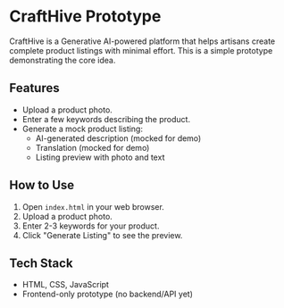 # CraftHive Prototype

CraftHive is a Generative AI-powered platform that helps artisans create complete product listings with minimal effort. This is a simple prototype demonstrating the core idea.

## Features
- Upload a product photo.
- Enter a few keywords describing the product.
- Generate a mock product listing:
  - AI-generated description (mocked for demo)
  - Translation (mocked for demo)
  - Listing preview with photo and text

## How to Use
1. Open `index.html` in your web browser.
2. Upload a product photo.
3. Enter 2-3 keywords for your product.
4. Click "Generate Listing" to see the preview.

## Tech Stack
- HTML, CSS, JavaScript
- Frontend-only prototype (no backend/API yet)


